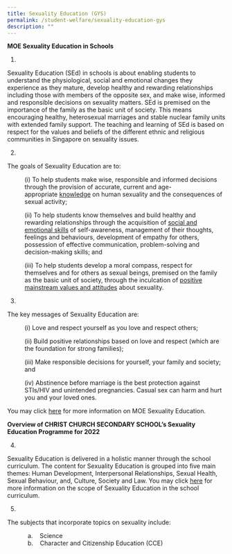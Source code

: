 ```yaml
---
title: Sexuality Education (GYS)
permalink: /student-welfare/sexuality-education-gys
description: ""
---
```

**MOE Sexuality Education in Schools**  
  
1.
Sexuality Education (SEd) in schools is about enabling students to understand the physiological, social and emotional changes they experience as they mature, develop healthy and rewarding relationships including those with members of the opposite sex, and make wise, informed and responsible decisions on sexuality matters. SEd is premised on the importance of the family as the basic unit of society. This means encouraging healthy, heterosexual marriages and stable nuclear family units with extended family support. The teaching and learning of SEd is based on respect for the values and beliefs of the different ethnic and religious communities in Singapore on sexuality issues.  


<style type="text/css">
<!--
 .tab { margin-left: 40px; }
-->
</style>
  

2.
The goals of Sexuality Education are to:


<p class="tab">(i) To help students make wise, responsible and informed decisions through the provision of accurate, current and age-appropriate <u>knowledge</u> on human sexuality and the consequences of sexual activity;</p> 

<p class="tab">(ii) To help students know themselves and build healthy and rewarding relationships through the acquisition of <u>social and emotional skills</u> of self-awareness, management of their thoughts, feelings and behaviours, development of empathy for others, possession of effective communication, problem-solving and decision-making skills; and</p>

<p class="tab">(iii) To help students develop a moral compass, respect for themselves and for others as sexual beings, premised on the family as the basic unit of society, through the inculcation of <u>positive mainstream values and attitudes</u> about sexuality.  </p>
  

3.
The key messages of Sexuality Education are:

<p class="tab">(i) Love and respect yourself as you love and respect others;</p>
<p class="tab">(ii) Build positive relationships based on love and respect (which are the foundation for strong families);</p>
<p class="tab">(iii) Make responsible decisions for yourself, your family and society; and</p>
<p class="tab">(iv) Abstinence before marriage is the best protection against STIs/HIV and unintended pregnancies. Casual sex can harm and hurt you and your loved ones.</p>

You may click [here](https://www.moe.gov.sg/education/programmes/social-and-emotional-learning/sexuality-education) for more information on MOE Sexuality Education.

**Overview of CHRIST CHURCH SECONDARY SCHOOL’s Sexuality Education Programme for 2022**

4.
Sexuality Education is delivered in a holistic manner through the school curriculum. The content for Sexuality Education is grouped into five main themes: Human Development, Interpersonal Relationships, Sexual Health, Sexual Behaviour, and, Culture, Society and Law. You may click [here](https://www.moe.gov.sg/programmes/sexuality-education/scope-and-teaching-approach) for more information on the scope of Sexuality Education in the school curriculum.

5.
The subjects that incorporate topics on sexuality include:

            a.    Science  
            b.    Character and Citizenship Education (CCE)
